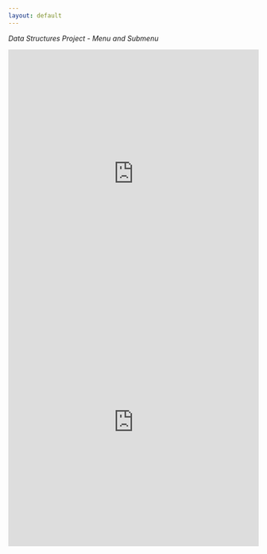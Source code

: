 ```yaml
---
layout: default
---
```


*Data Structures Project - Menu and Submenu*

<iframe frameborder="0" width="100%" height="500px" src="https://replit.com/@pranaviinukurti/PranaviInukurti.github.io?embed=true"></iframe>


<iframe frameborder="0" width="100%" height="500px" src="https://replit.com/@pranaviinukurti/PranaviInukurti.github.io?lite=true"></iframe>
